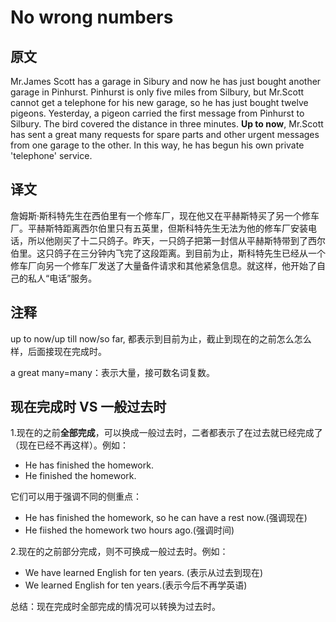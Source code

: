 # No wrong numbers

## 原文

Mr.James Scott has a garage in Sibury and now he has just bought another garage in Pinhurst. Pinhurst is only five miles from Silbury, but Mr.Scott cannot get a telephone for his new garage, so he has just bought twelve pigeons. Yesterday, a pigeon carried the first message from Pinhurst to Silbury. The bird covered the distance in three minutes. **Up to now**, Mr.Scott has sent a great many requests for spare parts and other urgent messages from one garage to the other. In  this way, he has begun his own private 'telephone' service.

## 译文

詹姆斯·斯科特先生在西伯里有一个修车厂，现在他又在平赫斯特买了另一个修车厂。平赫斯特距离西尔伯里只有五英里，但斯科特先生无法为他的修车厂安装电话，所以他刚买了十二只鸽子。昨天，一只鸽子把第一封信从平赫斯特带到了西尔伯里。这只鸽子在三分钟内飞完了这段距离。到目前为止，斯科特先生已经从一个修车厂向另一个修车厂发送了大量备件请求和其他紧急信息。就这样，他开始了自己的私人“电话”服务。

## 注释

up to now/up till now/so far, 都表示到目前为止，截止到现在的之前怎么怎么样，后面接现在完成时。

a great many=many：表示大量，接可数名词复数。

## 现在完成时 VS 一般过去时

1.现在的之前**全部完成**，可以换成一般过去时，二者都表示了在过去就已经完成了（现在已经不再这样）。例如：

- He has finished the homework.
- He finished the homework.

它们可以用于强调不同的侧重点：

- He has finished the homework, so he can have a rest now.(强调现在)
- He fiished the homework two hours ago.(强调时间)

2.现在的之前部分完成，则不可换成一般过去时。例如：

- We have learned English for ten years. (表示从过去到现在)
- We learned English for ten years.(表示今后不再学英语)

总结：现在完成时全部完成的情况可以转换为过去时。
